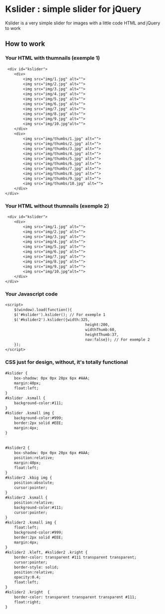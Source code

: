 Kslider : simple slider for jQuery
=============

Kslider is a very simple slider for images with a little code HTML and jQuery to work

How to work
-----------

### Your HTML with thumnails (exemple 1)

	 <div id="kslider">
		<div>
			<img src="img/1.jpg" alt="">
			<img src="img/2.jpg" alt="">
			<img src="img/3.jpg" alt="">
			<img src="img/4.jpg" alt="">
			<img src="img/5.jpg" alt="">
			<img src="img/6.jpg" alt="">
			<img src="img/7.jpg" alt="">
			<img src="img/8.jpg" alt="">
			<img src="img/9.jpg" alt="">
			<img src="img/10.jpg"alt="">
		</div>
		<div>
			<img src="img/thumbs/1.jpg" alt="">
			<img src="img/thumbs/2.jpg" alt="">
			<img src="img/thumbs/3.jpg" alt="">
			<img src="img/thumbs/4.jpg" alt="">
			<img src="img/thumbs/5.jpg" alt="">
			<img src="img/thumbs/6.jpg" alt="">
			<img src="img/thumbs/7.jpg" alt="">
			<img src="img/thumbs/8.jpg" alt="">
			<img src="img/thumbs/9.jpg" alt="">
			<img src="img/thumbs/10.jpg" alt="">
		</div>
	</div>

### Your HTML without thumnails (exemple 2)
	 <div id="kslider">
		<div>
			<img src="img/1.jpg" alt="">
			<img src="img/2.jpg" alt="">
			<img src="img/3.jpg" alt="">
			<img src="img/4.jpg" alt="">
			<img src="img/5.jpg" alt="">
			<img src="img/6.jpg" alt="">
			<img src="img/7.jpg" alt="">
			<img src="img/8.jpg" alt="">
			<img src="img/9.jpg" alt="">
			<img src="img/10.jpg"alt="">
		</div>
	</div>

### Your Javascript code

	<script>
		$(window).load(function(){ 
		$('#kslider').kslider(); // For exemple 1
		$('#kslider2').kslider({width:325,
										height:200,
										widthThumb:60,
										heightThumb:37,
										nav:false}); // For exemple 2
		});
	</script>
### CSS just for design, without, it's totally functional
	#kslider {
		box-shadow: 0px 0px 20px 6px #AAA;
		margin:40px;
		float:left;
	}
	#kslider .ksmall {
		background-color:#111;	
	}
	#kslider .ksmall img {
		background-color:#999;
		border:2px solid #EEE;
		margin:4px;
	}


	#kslider2 {
		box-shadow: 0px 0px 20px 6px #AAA;
		position:relative;
		margin:40px;	
		float:left;
	}
	#kslider2 .kbig img {
		position:absolute;
		cursor:pointer;
	}
	#kslider2 .ksmall {
		position:relative;
		background-color:#111;	
		cursor:pointer;
	}
	#kslider2 .ksmall img {
		float:left;
		background-color:#999;
		border:2px solid #EEE;
		margin:4px;
	}
	#kslider2 .kleft, #kslider2 .kright {
		border-color: transparent #111 transparent transparent;
		cursor:pointer;
		border-style: solid;
		position:relative;
		opacity:0.4;
		float:left;
	}
	#kslider2 .kright  {
		border-color: transparent transparent transparent #111;
		float:right;
	}
